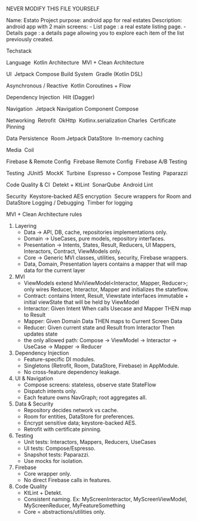 NEVER MODIFY THIS FILE YOURSELF

Name: Estato
Project purpose: android app for real estates
Description: android app with 2 main screens:
	- List page : a real estate listing page.
	- Details page : a details page allowing you to explore each item of the list previously created.


Techstack

Language 	Kotlin
	Architecture 	MVI + Clean Architecture

UI 	Jetpack Compose
	Build System 	Gradle (Kotlin DSL)

Asynchronous / Reactive 	Kotlin Coroutines + Flow

Dependency Injection 	Hilt (Dagger)

Navigation 	Jetpack Navigation Component Compose

Networking 	Retrofit 	OkHttp 	Kotlinx.serialization
	Charles 	Certificate Pinning

Data Persistence 	Room
	Jetpack DataStore 	In-memory caching

Media 	Coil 

Firebase & Remote Config 	Firebase Remote Config 	Firebase A/B Testing

Testing 	JUnit5 	MockK 	Turbine 	Espresso + Compose Testing 	Paparazzi

Code Quality & CI 	Detekt + KtLint 	SonarQube 	Android Lint

Security 	Keystore-backed AES encryption 	Secure wrappers for Room and DataStore
	Logging / Debugging 	Timber for logging


MVI + Clean Architecture rules
1. Layering
	* Data → API, DB, cache, repositories implementations only.
	* Domain → UseCases, pure models, repository interfaces.
	* Presentation → Intents, States, Result, Reducers, UI Mappers, Interactors, Contract, ViewModels only.
	* Core → Generic MVI classes, utilities, security, Firebase wrappers.
	* Data, Domain, Presentation layers contains a mapper that will map data for the current layer
2. MVI
	* ViewModels extend MviViewModel<Interactor, Mapper, Reducer>; only wires Reducer, Interactor, Mapper and initializes the stateflow.
	* Contract: contains Intent, Result, Viewstate interfaces immutable + initial viewState that will be held by ViewModel
	* Interactor: Given Intent When calls Usecase and Mapper THEN map to Result
	* Mapper: Given Domain Data  THEN maps to Current Screen Data
	* Reducer: Given current state and Result from Interactor Then updates state
	* the only allowed path: Compose -> ViewModel -> Interactor -> UseCase -> Mapper -> Reducer
3. Dependency Injection
	* Feature-specific DI modules.
	* Singletons (Retrofit, Room, DataStore, Firebase) in AppModule.
	* No cross-feature dependency leakage.
4. UI & Navigation
	* Compose screens: stateless, observe state StateFlow 
	* Dispatch intents only.
	* Each feature owns NavGraph; root aggregates all.
5. Data & Security
	* Repository decides network vs cache.
	* Room for entities, DataStore for preferences.
	* Encrypt sensitive data; keystore-backed AES.
	* Retrofit with certificate pinning.
6. Testing
	* Unit tests: Interactors, Mappers, Reducers, UseCases
	* UI tests: Compose/Espresso.
	* Snapshot tests: Paparazzi.
	* Use mocks for isolation.
7. Firebase
	* Core wrapper only.
	* No direct Firebase calls in features.
8. Code Quality
	* KtLint + Detekt.
	* Consistent naming. Ex: MyScreenInteractor, MyScreenViewModel, MyScreenReducer, MyFeatureSomething
	* Core = abstractions/utilities only.
